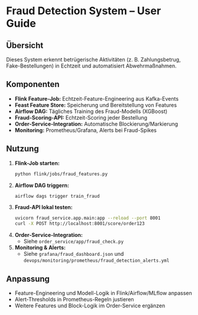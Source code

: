 # Fraud Detection System – User Guide

## Übersicht
Dieses System erkennt betrügerische Aktivitäten (z. B. Zahlungsbetrug, Fake-Bestellungen) in Echtzeit und automatisiert Abwehrmaßnahmen.

## Komponenten
- **Flink Feature-Job:** Echtzeit-Feature-Engineering aus Kafka-Events
- **Feast Feature Store:** Speicherung und Bereitstellung von Features
- **Airflow DAG:** Tägliches Training des Fraud-Modells (XGBoost)
- **Fraud-Scoring-API:** Echtzeit-Scoring jeder Bestellung
- **Order-Service-Integration:** Automatische Blockierung/Markierung
- **Monitoring:** Prometheus/Grafana, Alerts bei Fraud-Spikes

## Nutzung
1. **Flink-Job starten:**
   ```bash
   python flink/jobs/fraud_features.py
   ```
2. **Airflow DAG triggern:**
   ```bash
   airflow dags trigger train_fraud
   ```
3. **Fraud-API lokal testen:**
   ```bash
   uvicorn fraud_service.app.main:app --reload --port 8001
   curl -X POST http://localhost:8001/score/order123
   ```
4. **Order-Service-Integration:**
   - Siehe `order_service/app/fraud_check.py`
5. **Monitoring & Alerts:**
   - Siehe `grafana/fraud_dashboard.json` und `devops/monitoring/prometheus/fraud_detection_alerts.yml`

## Anpassung
- Feature-Engineering und Modell-Logik in Flink/Airflow/MLflow anpassen
- Alert-Thresholds in Prometheus-Regeln justieren
- Weitere Features und Block-Logik im Order-Service ergänzen
